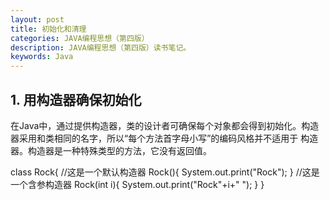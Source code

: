 ```yaml
---
layout: post
title: 初始化和清理
categories: JAVA编程思想（第四版）
description: JAVA编程思想（第四版）读书笔记。
keywords: Java 
---
```


## 1. 用构造器确保初始化

在Java中，通过提供构造器，类的设计者可确保每个对象都会得到初始化。构造器采用和类相同的名字，所以“每个方法首字母小写”的编码风格并不适用于
构造器。构造器是一种特殊类型的方法，它没有返回值。

  class Rock{
    //这是一个默认构造器
    Rock(){
      System.out.print("Rock");
    }
    //这是一个含参构造器
    Rock(int i){
      System.out.print("Rock"+i+" ");
    }
  }

